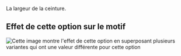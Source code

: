 La largeur de la ceinture.

## Effet de cette option sur le motif

![Cette image montre l'effet de cette option en superposant plusieurs variantes qui ont une valeur différente pour cette option](penelope_waistbandwidth_sample.svg "Effet de cette option sur le motif")
